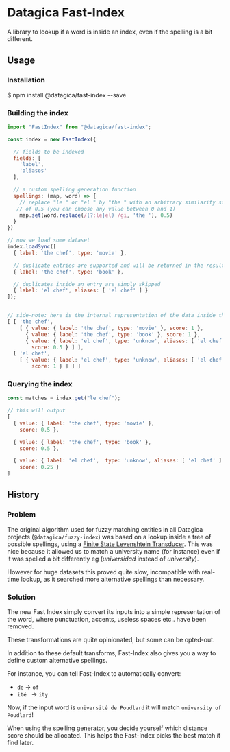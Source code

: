 # Datagica Fast-Index

A library to lookup if a word is inside an index, even if the spelling is a bit
different.

## Usage

### Installation

   $ npm install @datagica/fast-index --save

### Building the index

```javascript
import "FastIndex" from "@datagica/fast-index";

const index = new FastIndex({

  // fields to be indexed
  fields: [
    'label',
    'aliases'
  ],

  // a custom spelling generation function
  spellings: (map, word) => {
    // replace "le " or "el " by "the " with an arbitrary similarity score
   // of 0.5 (you can choose any value between 0 and 1)
    map.set(word.replace(/(?:le|el) /gi, 'the '), 0.5)
  }
})

// now we load some dataset
index.loadSync([
  { label: 'the chef', type: 'movie' },

  // duplicate entries are supported and will be returned in the results
  { label: 'the chef', type: 'book' },

  // duplicates inside an entry are simply skipped
  { label: 'el chef', aliases: [ 'el chef' ] }
]);


// side-note: here is the internal representation of the data inside the index:
[ [ 'the chef',
    [ { value: { label: 'the chef', type: 'movie' }, score: 1 },
      { value: { label: 'the chef', type: 'book' }, score: 1 },
      { value: { label: 'el chef', type: 'unknow', aliases: [ 'el chef' ] },
        score: 0.5 } ] ],
  [ 'el chef',
    [ { value: { label: 'el chef', type: 'unknow', aliases: [ 'el chef' ] },
        score: 1 } ] ] ]
```

### Querying the index

```javascript
const matches = index.get("le chef");

// this will output
[
  { value: { label: 'the chef', type: 'movie' },
    score: 0.5 },

  { value: { label: 'the chef', type: 'book' },
    score: 0.5 },

  { value: { label: 'el chef',  type: 'unknow', aliases: [ 'el chef' ] },
    score: 0.25 }
]
```

## History

### Problem

The original algorithm used for fuzzy matching entities in all Datagica projects
(`@datagica/fuzzy-index`) was based on a lookup inside a tree of possible
spellings, using a [Finite State Levenshtein Transducer](http://www.aclweb.org/anthology/I08-2131).
This was nice because it allowed us to match a university name (for instance)
even if it was spelled a bit differently eg (*universidad* instead of *university*).

However for huge datasets this proved quite slow, incompatible with real-time
lookup, as it searched more alternative spellings than necessary.

### Solution

The new Fast Index simply convert its inputs into a simple representation of the
word, where punctuation, accents, useless spaces etc.. have been removed.

These transformations are quite opinionated, but some can be opted-out.

In addition to these default transforms, Fast-Index also gives you a way to
define custom alternative spellings.

For instance, you can tell Fast-Index to automatically convert:
 - ` de ` -> `of `
 -  `ité ` -> `ity `

Now, if the input word is `université de Poudlard` it will match `university of Poudlard`!

When using the spelling generator, you decide yourself which distance score
should be allocated. This helps the Fast-Index picks the best match it find
later.
